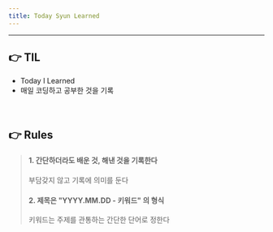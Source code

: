 ```yaml
---
title: Today Syun Learned
---
```

---
## 👉 TIL
- Today I Learned
- 매일 코딩하고 공부한 것을 기록
<br><br><br>

## 👉 Rules
> #### 1. 간단하더라도 배운 것, 해낸 것을 기록한다  
>부담갖지 않고 기록에 의미를 둔다
>#### 2. 제목은 "YYYY.MM.DD - 키워드" 의 형식  
>키워드는 주제를 관통하는 간단한 단어로 정한다
